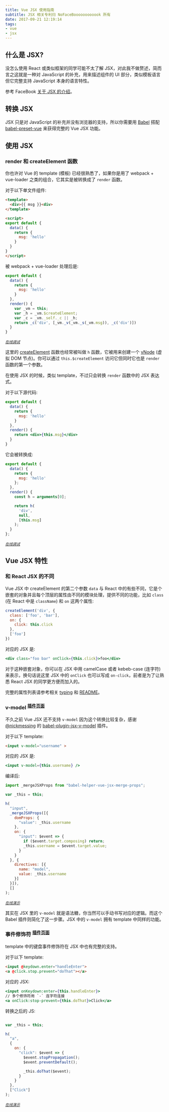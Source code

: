 ```yaml
---
title: Vue JSX 使用指南
subtitle: JSX 相关专利归 NoFaceBoooooooooook 所有
date: 2017-09-21 12:19:14
tags:
- vue
- jsx
---
```


## 什么是 JSX?

没怎么使用 React 或类似框架的同学可能不太了解 JSX，对此我不做赘述，简而言之这就是一种对 JavaScript 的补充，用来描述组件的 UI 部分，类似模板语言但它完整支持 JavaScript 本身的语言特性。

参考 FaceBook [关于 JSX 的介绍](https://facebook.github.io/react/docs/introducing-jsx.html)。

## 转换 JSX

JSX 只是对 JavaScript 的补充并没有浏览器的支持，所以你需要用 [Babel](http://babeljs.io/) 搭配 [babel-preset-vue](https://github.com/vuejs/babel-preset-vue) 来获得完整的 Vue JSX 功能。

## 使用 JSX

### render 和 createElement 函数

你也许对 Vue 的 template (模板) 已经很熟悉了，如果你是用了 webpack + vue-loader 之类的组合，它其实是被转换成了 `render` 函数。

对于以下单文件组件:

```html
<template>
  <div>{{ msg }}<div>
</template>

<script>
export default {
  data() {
    return {
      msg: 'hello'
    }
  }
}
</script>
```

被 webpack + vue-loader 处理后是:

```js
export default {
  data() {
    return {
      msg: 'hello'
    }
  },
  render() {
    var _vm = this;
    var _h = _vm.$createElement;
    var _c = _vm._self._c || _h;
    return _c('div', [_vm._v(_vm._s(_vm.msg)), _c('div')])
  }
}
```

<small>*[在线调试](https://jsx.egoist.moe/gist/8a264502933118ee7afe811139bb52f6)*</small>

这里的 [createElement](https://vuejs.org/v2/guide/render-function.html#createElement-Arguments) 函数也经常被叫做 `h` 函数，它被用来创建一个 [vNode](https://github.com/vuejs/vue/blob/dev/src/core/vdom/vnode.js) (虚拟 DOM 节点)。你可以通过 `this.$createElement` 访问它但同时它也是 `render` 函数的第一个参数。

在使用 JSX 的时候，类似 template，不过只会转换 `render` 函数中的 JSX 表达式。

对于以下源代码:

```jsx
export default {
  data() {
    return {
      msg: 'hello'
    }
  },
  render() {
    return <div>{this.msg}</div>
  }
}
```

它会被转换成:

```js
export default {
  data() {
    return {
      msg: 'hello'
    };
  },
  render() {
    const h = arguments[0];

    return h(
      'div',
      null,
      [this.msg]
    );
  }
};
```

<small>*[在线调试](https://jsx.egoist.moe/gist/a2bda79dfa96053bc9bb5e743988796e)*</small>

## Vue JSX 特性

### 和 React JSX 的不同

Vue JSX 中 createElement 的第二个参数 `data` 与 React 中的有些不同，它是个嵌套的对象并且每个顶层的属性由不同的模块处理，提供不同的功能，比如 `class` (在 React 中是 `className`) 和 `on` 这两个属性:

```js
createElement('div', {
  class: ['foo', 'bar'],
  on: {
    click: this.click
  },
  ['foo']
})
```

对应的 JSX 是:

```jsx
<div class="foo bar" onClick={this.click}>foo</div>
```

对于这种嵌套对象，你可以在 JSX 中用 camelCase 或者 kebeb-case (连字符) 来表示，换句话说这里 JSX 中的 `onClick` 也可以写成 `on-click`，前者是为了让熟悉 React JSX 的同学更方便而加入的。

完整的属性列表请参考相关 [typing](https://github.com/vuejs/vue/blob/2deda3d4328eb7aea0adb0eaf01d68537ed0e0af/types/vnode.d.ts#L36-L60) 和 [README](https://github.com/vuejs/babel-plugin-transform-vue-jsx#difference-from-react-jsx)。

### v-model <sup>[插件页面](https://github.com/nickmessing/babel-plugin-jsx-v-model)</sup>

不久之前 Vue JSX 还不支持 `v-model` 因为这个转换比较复杂，感谢 [@nickmessing](https://github.com/nickmessing) 的 [babel-plugin-jsx-v-model](https://github.com/nickmessing/babel-plugin-jsx-v-model) 插件。

对于以下 template:

```html
<input v-model="username" >
```

对应的 JSX 是:

```jsx
<input v-model={this.username} />
```

编译后:

```js
import _mergeJSXProps from "babel-helper-vue-jsx-merge-props";

var _this = this;

h(
  "input",
  _mergeJSXProps([{
    domProps: {
      "value": _this.username
    },
    on: {
      "input": $event => {
        if ($event.target.composing) return;
        _this.username = $event.target.value;
      }
    }
  }, {
    directives: [{
      name: "model",
      value: _this.username
    }]
  }]),
  []
);
```

<small>*[在线演示](https://jsx.egoist.moe/gist/7de4ca46ae8eb69dbd861e23c4603f64)*</small>

其实在 JSX 里的 `v-model` 就是语法糖，你当然可以手动书写对应的逻辑。而这个 Babel 插件则简化了这一步骤。JSX 中的 `v-model` 拥有 template 中同样的功能。

### 事件修饰符 <sup>[插件页面](https://github.com/nickmessing/babel-plugin-jsx-event-modifiers)</sup>

template 中的键盘事件修饰符在 JSX 中也有完整的支持。

对于以下 template:

```html
<input @keydown.enter="handleEnter">
<a @click.stop.prevent="doThat"></a>
```

对应的 JSX:

```jsx
<input onKeydown:enter={this.handleEnter}>
// 多个修饰符用 `-` 连字符连接
<a onClick:stop-prevent={this.doThat}>Click</a>
```

转换之后的 JS:

```js

var _this = this;

h(
  "a",
  {
    on: {
      "click": $event => {
        $event.stopPropagation();
        $event.preventDefault();

        _this.doThat($event);
      }
    }
  },
  ["Click"]
);
```

<small>*[在线演示](https://jsx.egoist.moe/gist/8b99c95854d389df4772e4b677966403)*</small>
